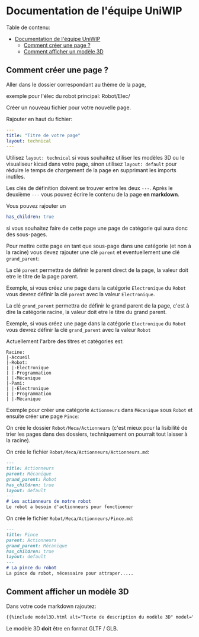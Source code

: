 # Documentation de l'équipe UniWIP

Table de contenu:
- [Documentation de l'équipe UniWIP](#documentation-de-léquipe-uniwip)
  - [Comment créer une page ?](#comment-créer-une-page-)
  - [Comment afficher un modèle 3D](#comment-afficher-un-modèle-3d)

## Comment créer une page ?

Aller dans le dossier correspondant au thème de la page, 

exemple pour l'élec du robot principal: Robot/Elec/

Créer un nouveau fichier pour votre nouvelle page.

Rajouter en haut du fichier:

```yaml
---
title: "Titre de votre page"
layout: technical
---
```

Utilisez `layout: technical` si vous souhaitez utiliser les modèles 3D ou le visualiseur kicad dans votre page, sinon utilisez `layout: default` pour réduire le temps de chargement de la page en supprimant les imports inutiles.

Les clés de définition doivent se trouver entre les deux `---`.
Après le deuxième `---` vous pouvez écrire le contenu de la page **en markdown**.

Vous pouvez rajouter un 
```yaml
has_children: true
```
si vous souhaitez faire de cette page une page de catégorie qui aura donc des sous-pages.

Pour mettre cette page en tant que sous-page dans une catégorie (et non à la racine) vous devez rajouter une clé `parent` et eventuellement une clé `grand_parent`:

La clé `parent` permettra de définir le parent direct de la page, la valeur doit etre le titre de la page parent.

Exemple, si vous créez une page dans la catégorie `Electronique` du `Robot` vous devrez définir la clé `parent` avec la valeur `Electronique`.

La clé `grand_parent` permettra de définir le grand parent de la page, c'est à dire la catégorie racine, la valeur doit etre le titre du grand parent.

Exemple, si vous créez une page dans la catégorie `Electronique` du `Robot` vous devrez définir la clé `grand_parent` avec la valeur `Robot`

Actuellement l'arbre des titres et catégories est:
```
Racine:
|-Accueil
|-Robot:
| |-Electronique
| |-Programmation
| |-Mécanique
|-Pami:
| |-Electronique
| |-Programmation
| |-Mécanique
```

Exemple pour créer une catégorie `Actionneurs` dans `Mécanique` sous `Robot` et ensuite créer une page `Pince`:

On crée le dossier `Robot/Meca/Actionneurs` (c'est mieux pour la lisibilité de trier les pages dans des dossiers, techniquement on pourrait tout laisser à la racine).


On crée le fichier `Robot/Meca/Actionneurs/Actionneurs.md`:
```md
---
title: Actionneurs
parent: Mécanique
grand_parent: Robot
has_children: true
layout: default
---
# Les actionneurs de notre robot
Le robot a besoin d'actionneurs pour fonctionner
```

On crée le fichier `Robot/Meca/Actionneurs/Pince.md`:
```md
---
title: Pince
parent: Actionneurs
grand_parent: Mécanique
has_children: true
layout: default
---
# La pince du robot
La pince du robot, nécessaire pour attraper.....
```

## Comment afficher un modèle 3D

Dans votre code markdown rajoutez:
```md
{{%include model3D.html alt="Texte de description du modèle 3D" model="url / chemin du modèle 3D"%}}
``` 
Le modèle 3D **doit** être en format GLTF / GLB.
